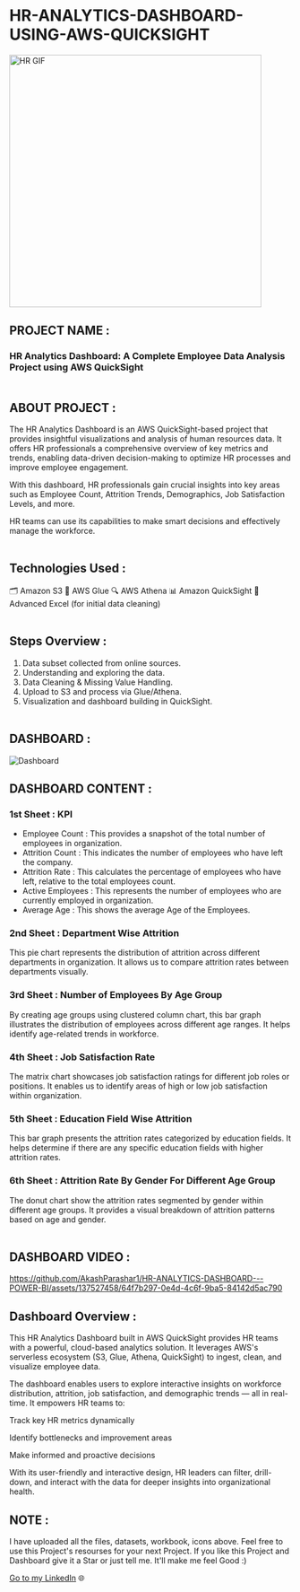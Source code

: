 # HR-ANALYTICS-DASHBOARD-USING-AWS-QUICKSIGHT


<img src="https://github.com/AkashParashar1/HR-Analytics-Dashboard/assets/137527458/94c010df-224d-47ae-ab38-e894efd7dd20" alt="HR GIF" style="height: 450px;">


## PROJECT NAME :<br>

### HR Analytics Dashboard: A Complete Employee Data Analysis Project using AWS QuickSight<br><br>

## ABOUT PROJECT :

The HR Analytics Dashboard is an AWS QuickSight-based project that provides insightful visualizations and analysis of human resources data. It offers HR professionals a comprehensive overview of key metrics and trends, enabling data-driven decision-making to optimize HR processes and improve employee engagement.

With this dashboard, HR professionals gain crucial insights into key areas such as Employee Count, Attrition Trends, Demographics, Job Satisfaction Levels, and more.

HR teams can use its capabilities to make smart decisions and effectively manage the workforce.<br><br>

## Technologies Used :

🗂️ Amazon S3
🔁 AWS Glue
🔍 AWS Athena
📊 Amazon QuickSight
🔢 Advanced Excel (for initial data cleaning)<br><br>

## Steps Overview :

1. Data subset collected from online sources.
2. Understanding and exploring the data.
3. Data Cleaning & Missing Value Handling.
4. Upload to S3 and process via Glue/Athena.
5. Visualization and dashboard building in QuickSight.<br><br>

## DASHBOARD :

![Dashboard](https://github.com/AkashParashar1/HR-ANALYTICS-DASHBOARD---POWER-BI/assets/137527458/65b38776-c085-419a-8616-07a7ff7818b1)

## DASHBOARD CONTENT :

### 1st Sheet : KPI

- Employee Count : This provides a snapshot of the total number of employees in organization.
- Attrition Count : This indicates the number of employees who have left the company.
- Attrition Rate : This calculates the percentage of employees who have left, relative to the total employees count.
- Active Employees : This represents the number of employees who are currently employed in organization.
- Average Age : This shows the average Age of the Employees.

### 2nd Sheet : Department Wise Attrition

This pie chart represents the distribution of attrition across different departments in organization. It allows us to compare attrition rates between departments visually.

### 3rd Sheet : Number of Employees By Age Group

By creating age groups using clustered column chart, this bar graph illustrates the distribution of employees across different age ranges. It helps identify age-related trends in workforce.

### 4th Sheet : Job Satisfaction Rate

The matrix chart showcases job satisfaction ratings for different job roles or positions. It enables us to identify areas of high or low job satisfaction within organization.

### 5th Sheet : Education Field Wise Attrition 

This bar graph presents the attrition rates categorized by education fields. It helps determine if there are any specific education fields with higher attrition rates.

### 6th Sheet : Attrition Rate By Gender For Different Age Group

The donut chart show the attrition rates segmented by gender within different age groups. It provides a visual breakdown of attrition patterns based on age and gender.<br><br>

## DASHBOARD VIDEO : 

https://github.com/AkashParashar1/HR-ANALYTICS-DASHBOARD---POWER-BI/assets/137527458/64f7b297-0e4d-4c6f-9ba5-84142d5ac790


## Dashboard Overview : 

This HR Analytics Dashboard built in AWS QuickSight provides HR teams with a powerful, cloud-based analytics solution. It leverages AWS's serverless ecosystem (S3, Glue, Athena, QuickSight) to ingest, clean, and visualize employee data.

The dashboard enables users to explore interactive insights on workforce distribution, attrition, job satisfaction, and demographic trends — all in real-time. It empowers HR teams to:

Track key HR metrics dynamically

Identify bottlenecks and improvement areas

Make informed and proactive decisions

With its user-friendly and interactive design, HR leaders can filter, drill-down, and interact with the data for deeper insights into organizational health.<br>

## NOTE :

I have uploaded all the files, datasets, workbook, icons above. Feel free to use this Project's resourses for your next Project. If you like this Project and Dashboard give it a Star or just tell me. It'll make me feel Good :)<br>

[Go to my LinkedIn](https://www.linkedin.com/in/akashparashar?lipi=urn%3Ali%3Apage%3Ad_flagship3_profile_view_base_contact_details%3BnXsKzkjcQai8u%2BM2DJz2JA%3D%3D) 🌐


